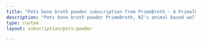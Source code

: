 ```yaml
---
title: "Pets bone broth powder subscription from PrimeBroth - A PrimalPantry product"
description: "Pets bone broth powder PrimeBroth, NZ's animal based wellness product for pets"
type: custom
layout: subscription/pets-powder

---
```



